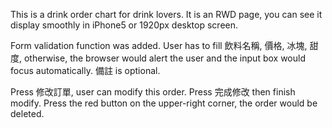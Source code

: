 This is a drink order chart for drink lovers.
It is an RWD page, you can see it display smoothly in iPhone5 or 1920px desktop screen.

 Form validation function was added. User has to fill 飲料名稱, 價格, 冰塊, 甜度, otherwise, the browser would alert the user and the input box would focus automatically. 備註 is optional. 

Press 修改訂單, user can modify this order. Press 完成修改 then finish modify.
Press the red button on the upper-right corner, the order would be deleted.
